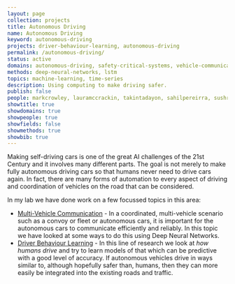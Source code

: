 ```yaml
---
layout: page
collection: projects
title: Autonomous Driving
name: Autonomous Driving
keyword: autonomous-driving
projects: driver-behaviour-learning, autonomous-driving
permalink: /autonomous-driving/
status: active
domains: autonomous-driving, safety-critical-systems, vehicle-communication
methods: deep-neural-networks, lstm
topics: machine-learning, time-series
description: Using computing to make driving safer.
publish: false
people: markcrowley, lauramccrackin, takintadayon, sahilpereirra, sushrutbhalla, benyaminghojogh, sriramganapathisubramanian
showtitle: true
showdomains: true
showpeople: true
showfields: false
showmethods: true
showbib: true
---
```




Making self-driving cars is one of the great AI challenges of the 21st Century and it involves many different parts. The goal is not merely to make fully autonomous driving cars so that humans never need to drive cars again. In fact, there are many forms of automation to every aspect of driving and coordination of vehicles on the road that can be considered. 

In my lab we have done work on a few focussed topics in this area:

- [Multi-Vehicle Communication](/vehicle-communication/) - In a coordinated, multi-vehicle scenario such as a convoy or fleet or autonomous cars, it is important for the autonomous cars to communicate efficiently and reliably. In this topic we have looked at some ways to do this using Deep Neural Networks.
- [Driver Behaviour Learning](/driver-behaviour-learning/) - In this line of research we look at *how humans drive* and try to learn models of that which can be predictive with a good level of accuracy. If autonomous vehicles drive in ways similar to, although hopefully safer than, humans, then they can more easily be integrated into the existing roads and traffic.

